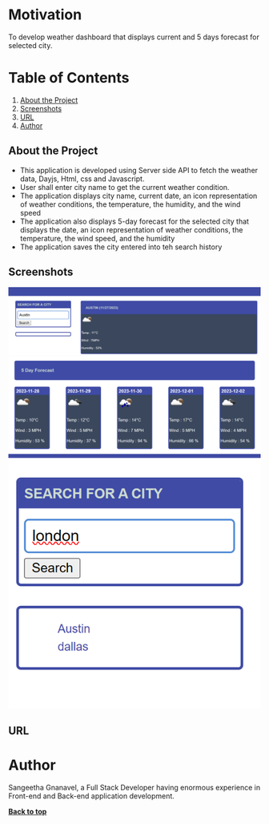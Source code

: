 # Motivation

To develop weather dashboard that displays current and 5 days forecast for selected city.

# Table of Contents

1. [About the Project](#about-the-project)
2. [Screenshots](#screenshots)
3. [URL](#url)
4. [Author](#author)

## About the Project

- This application is developed using Server side API to fetch the weather data, Dayjs, Html, css and Javascript.
- User shall enter city name to get the current weather condition.
- The application displays city name, current date, an icon representation of weather conditions, the temperature, the humidity, and the wind speed
- The application also displays 5-day forecast for the selected city that displays the date, an icon representation of weather conditions, the temperature, the wind speed, and the humidity
- The application saves the city entered into teh search history

## Screenshots

![Alt text](image.png)
![Alt text](image-1.png)
![Alt text](image-2.png)

## URL

# Author

Sangeetha Gnanavel, a Full Stack Developer having enormous experience in Front-end and Back-end application development.

**[Back to top](#table-of-contents)**
